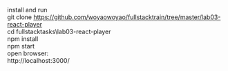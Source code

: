 install and run<br>
git clone https://github.com/woyaowoyao/fullstacktrain/tree/master/lab03-react-player  <br>
cd fullstacktasks\lab03-react-player <br>
npm install <br>
npm start <br>
open browser:<br>
http://localhost:3000/<br>